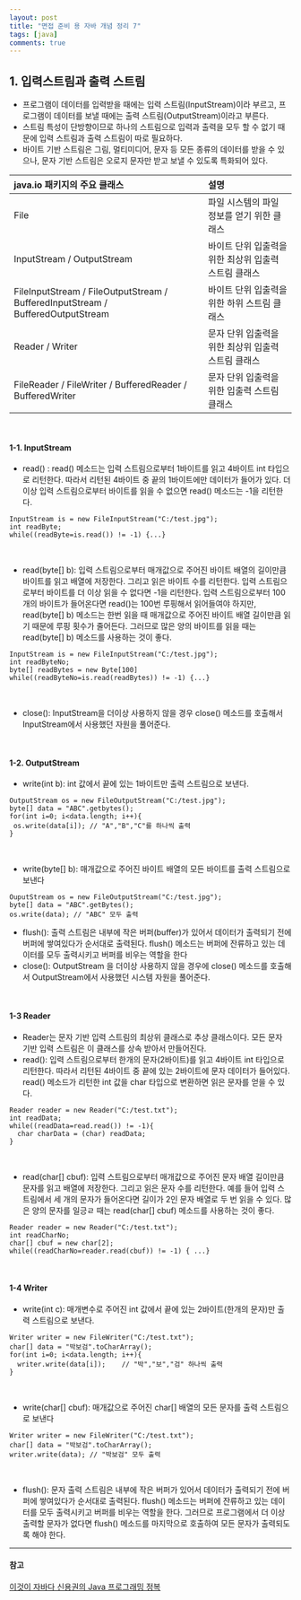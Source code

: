 ```yaml
---
layout: post
title: "면접 준비 용 자바 개념 정리 7"
tags: [java]
comments: true
---
```


## 1. 입력스트림과 출력 스트림
- 프로그램이 데이터를 입력받을 때에는 입력 스트림(InputStream)이라 부르고, 프로그램이 데이터를 보낼 때에는 출력 스트림(OutputStream)이라고 부른다.
- 스트림 특성이 단방향이므로 하나의 스트림으로 입력과 출력을 모두 할 수 없기 때문에 입력 스트림과 출력 스트림이 따로 필요하다.
- 바이트 기반 스트림은 그림, 멀티미디어, 문자 등 모든 종류의 데이터를 받을 수 있으나, 문자 기반 스트림은 오로지 문자만 받고 보낼 수 있도록 특화되어 있다.

| java.io 패키지의 주요 클래스 | 설명 |
|:-----|:----|
| File | 파일 시스템의 파일 정보를 얻기 위한 클래스 |
| InputStream / OutputStream | 바이트 단위 입출력을 위한 최상위 입출력 스트림 클래스 |
| FileInputStream / FileOutputStream / BufferedInputStream / BufferedOutputStream | 바이트 단위 입출력을 위한 하위 스트림 클래스 |
| Reader / Writer | 문자 단위 입출력을 위한 최상위 입출력 스트림 클래스 |
| FileReader / FileWriter / BufferedReader / BufferedWriter | 문자 단위 입출력을 위한  입출력 스트림 클래스 |

<br>

#### 1-1. InputStream
- read() : read() 메소드는 입력 스트림으로부터 1바이트를 읽고 4바이트 int 타입으로 리턴한다. 따라서 리턴된 4바이트 중 끝의 1바이트에만 데이터가 들어가 있다. 더 이상 입력 스트림으로부터 바이트를 읽을 수 없으면 read() 메소드는 -1을 리턴한다.
  
```
InputStream is = new FileInputStream("C:/test.jpg");
int readByte;
while((readByte=is.read()) != -1) {...}
```

<br>

- read(byte[] b): 입력 스트림으로부터 매개값으로 주어진 바이트 배열의 길이만큼 바이트를 읽고 배열에 저장한다. 그리고 읽은 바이트 수를 리턴한다. 입력 스트림으로부터 바이트를 더 이상 읽을 수 없다면 -1을 리턴한다. 입력 스트림으로부터 100개의 바이트가 들어온다면 read()는 100번 루핑해서 읽어들여야 하지만, read(byte[] b) 메소드는 한번 읽을 때 매개값으로 주어진 바이트 배열 길이만큼 읽기 때문에 루핑 횟수가 줄어든다. 그러므로 많은 양의 바이트를 읽을 때는 read(byte[] b) 메소드를 사용하는 것이 좋다.

```
InputStream is = new FileInputStream("C:/test.jpg");
int readByteNo;
byte[] readBytes = new Byte[100]
while((readByteNo=is.read(readBytes)) != -1) {...}
```

<br>

- close(): InputStream을 더이상 사용하지 않을 경우 close() 메소드를 호출해서 InputStream에서 사용했던 자원을 풀어준다.
<br>

#### 1-2. OutputStream
- write(int b): int 값에서 끝에 있는 1바이트만 출력 스트림으로 보낸다.

```
OutputStream os = new FileOutputStream("C:/test.jpg");
byte[] data = "ABC".getbytes();
for(int i=0; i<data.length; i++){
 os.write(data[i]); // "A","B","C"를 하나씩 출력
}
```

<br>

- write(byte[] b): 매개값으로 주어진 바이트 배열의 모든 바이트를 출력 스트림으로 보낸다

```
OuputStream os = new FileOutputStream("C:/test.jpg");
byte[] data = "ABC".getBytes();
os.write(data); // "ABC" 모두 출력
```

- flush(): 출력 스트림은 내부에 작은 버퍼(buffer)가 있어서 데이터가 출력되기 전에 버퍼에 쌓여있다가 순서대로 출력된다. flush() 메소드는 버퍼에 잔류하고 있는 데이터를 모두 출력시키고 버퍼를 비우는 역할을 한다
- close(): OutputStream 을 더이상 사용하지 않을 경우에 close() 메소드를 호출해서 OutputStream에서 사용했던 시스템 자원을 풀어준다.
<br>

#### 1-3 Reader
- Reader는 문자 기반 입력 스트림의 최상위 클래스로 추상 클래스이다. 모든 문자 기반 입력 스트림은 이 클래스를 상속 받아서 만들어진다.
- read(): 입력 스트림으로부터 한개의 문자(2바이트)를 읽고 4바이트 int 타입으로 리턴한다. 따라서 리턴된 4바이트 중 끝에 있는 2바이트에 문자 데이터가 들어있다. read() 메소드가 리턴한 int 값을 char 타입으로 변환하면 읽은 문자를 얻을 수 있다.  

```
Reader reader = new Reader("C:/test.txt");
int readData;
while((readData=read.read()) != -1){
  char charData = (char) readData;
}
```

<br>

- read(char[] cbuf): 입력 스트림으로부터 매개값으로 주어진 문자 배열 길이만큼 문자를 읽고 배열에 저장한다. 그리고 읽은 문자 수를 리턴한다. 예를 들어 입력 스트림에서 세 개의 문자가 들어온다면 길이가 2인 문자 배열로 두 번 읽을 수 있다. 많은 양의 문자를 일긍ㄹ 때는 read(char[] cbuf) 메소드를 사용하는 것이 좋다.  

```
Reader reader = new Reader("C:/test.txt");
int readCharNo;
char[] cbuf = new char[2];
while((readCharNo=reader.read(cbuf)) != -1) { ...}
```

<br>

#### 1-4 Writer
- write(int c): 매개변수로 주어진 int 값에서 끝에 있는 2바이트(한개의 문자)만 출력 스트림으로 보낸다.

```
Writer writer = new FileWriter("C:/test.txt");
char[] data = "박보검".toCharArray();
for(int i=0; i<data.length; i++){
  writer.write(data[i]);    // "박","보","검" 하나씩 출력
}
```

<br>

- write(char[] cbuf): 매개값으로 주어진 char[] 배열의 모든 문자를 출력 스트림으로 보낸다

```
Writer writer = new FileWriter("C:/test.txt");
char[] data = "박보검".toCharArray();
writer.write(data); // "박보검" 모두 출력
```  

<br>

- flush(): 문자 출력 스트림은 내부에 작은 버퍼가 있어서 데이터가 출력되기 전에 버퍼에 쌓여있다가 순서대로 출력된다. flush() 메소드는 버퍼에 잔류하고 있는 데이터를 모두 출력시키고 버퍼를 비우는 역할을 한다. 그러므로 프로그램에서 더 이상 출력할 문자가 없다면 flush() 메소드를 마지막으로 호출하여 모든 문자가 출력되도록 해야 한다.


---
#### 참고
[이것이 자바다 신용권의 Java 프로그래밍 정복]() <br>
